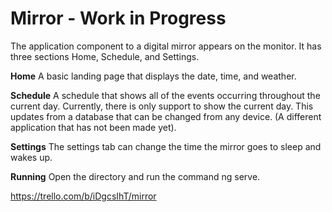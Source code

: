# Mirror - Work in Progress
The application component to a digital mirror appears on the monitor. It has three sections Home, Schedule, and Settings.

**Home**
A basic landing page that displays the date, time, and weather.

**Schedule** 
A schedule that shows all of the events occurring throughout the current day. Currently, there is only support to show the current day. This updates from a database that can be changed from any device. (A different application that has not been made yet).

**Settings** 
The settings tab can change the time the mirror goes to sleep and wakes up.

**Running**
Open the directory and run the command ng serve.


https://trello.com/b/iDgcsIhT/mirror
